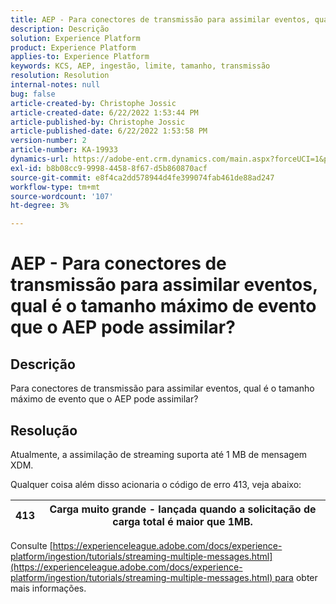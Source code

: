```yaml
---
title: AEP - Para conectores de transmissão para assimilar eventos, qual é o tamanho máximo de evento que o AEP pode assimilar?
description: Descrição
solution: Experience Platform
product: Experience Platform
applies-to: Experience Platform
keywords: KCS, AEP, ingestão, limite, tamanho, transmissão
resolution: Resolution
internal-notes: null
bug: false
article-created-by: Christophe Jossic
article-created-date: 6/22/2022 1:53:44 PM
article-published-by: Christophe Jossic
article-published-date: 6/22/2022 1:53:58 PM
version-number: 2
article-number: KA-19933
dynamics-url: https://adobe-ent.crm.dynamics.com/main.aspx?forceUCI=1&pagetype=entityrecord&etn=knowledgearticle&id=16f23eb7-32f2-ec11-bb3d-6045bd0158c7
exl-id: b8b08cc9-9998-4458-8f67-d5b860870acf
source-git-commit: e8f4ca2dd578944d4fe399074fab461de88ad247
workflow-type: tm+mt
source-wordcount: '107'
ht-degree: 3%

---
```


# AEP - Para conectores de transmissão para assimilar eventos, qual é o tamanho máximo de evento que o AEP pode assimilar?

## Descrição

Para conectores de transmissão para assimilar eventos, qual é o tamanho máximo de evento que o AEP pode assimilar?

## Resolução


Atualmente, a assimilação de streaming suporta até 1 MB de mensagem XDM.

Qualquer coisa além disso acionaria o código de erro 413, veja abaixo:




| 413 | Carga muito grande - lançada quando a solicitação de carga total é maior que 1MB. |
| --- | --- |




Consulte [https://experienceleague.adobe.com/docs/experience-platform/ingestion/tutorials/streaming-multiple-messages.html](https://experienceleague.adobe.com/docs/experience-platform/ingestion/tutorials/streaming-multiple-messages.html) para obter mais informações.
